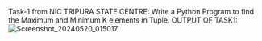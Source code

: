 Task-1 from NIC TRIPURA STATE CENTRE:
    Write a Python Program to find the Maximum and Minimum K elements in Tuple.
    OUTPUT OF TASK1:![Screenshot_20240520_015017](https://github.com/Abhishek1problemsolver/NIC_Internship/assets/121240970/db31f562-fc5a-42c8-ab0f-765c6798e850)
